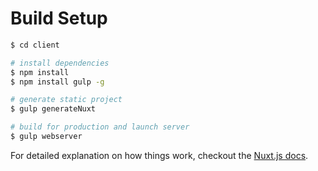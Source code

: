 # Build Setup

``` bash
$ cd client

# install dependencies
$ npm install
$ npm install gulp -g

# generate static project
$ gulp generateNuxt

# build for production and launch server
$ gulp webserver
```

For detailed explanation on how things work, checkout the [Nuxt.js docs](https://github.com/nuxt/nuxt.js).

